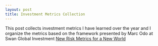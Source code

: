 ```yaml
---
layout: post
title: Investment Metrics Collection
---
```


This post collects investment metrics I have learned over the year and I organize the metrics based on the framework presented by Marc Odo at Swan Global Investment [New Risk Metrics for a New World](https://www.swanglobalinvestments.com/advisor/wp-content/uploads/2018/06/white-paper-new-risk-metrics-for-a-new-world-swan-global-investments.pdf)
